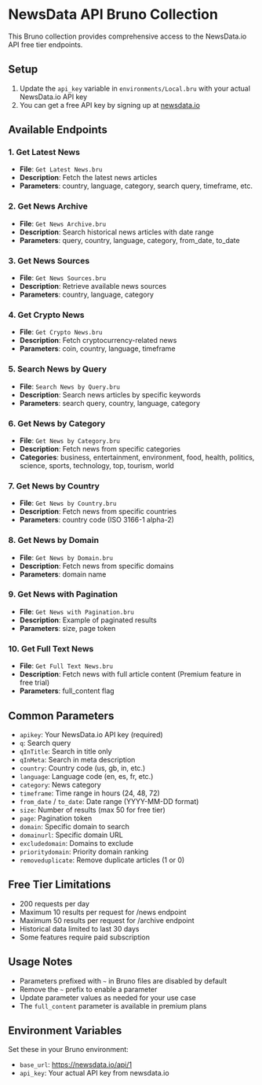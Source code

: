 # NewsData API Bruno Collection

This Bruno collection provides comprehensive access to the NewsData.io API free tier endpoints.

## Setup

1. Update the `api_key` variable in `environments/Local.bru` with your actual NewsData.io API key
2. You can get a free API key by signing up at [newsdata.io](https://newsdata.io/)

## Available Endpoints

### 1. Get Latest News
- **File**: `Get Latest News.bru` 
- **Description**: Fetch the latest news articles
- **Parameters**: country, language, category, search query, timeframe, etc.

### 2. Get News Archive
- **File**: `Get News Archive.bru`
- **Description**: Search historical news articles with date range
- **Parameters**: query, country, language, category, from_date, to_date

### 3. Get News Sources
- **File**: `Get News Sources.bru`
- **Description**: Retrieve available news sources
- **Parameters**: country, language, category

### 4. Get Crypto News
- **File**: `Get Crypto News.bru`
- **Description**: Fetch cryptocurrency-related news
- **Parameters**: coin, country, language, timeframe

### 5. Search News by Query
- **File**: `Search News by Query.bru`
- **Description**: Search news articles by specific keywords
- **Parameters**: search query, country, language, category

### 6. Get News by Category
- **File**: `Get News by Category.bru`
- **Description**: Fetch news from specific categories
- **Categories**: business, entertainment, environment, food, health, politics, science, sports, technology, top, tourism, world

### 7. Get News by Country
- **File**: `Get News by Country.bru`
- **Description**: Fetch news from specific countries
- **Parameters**: country code (ISO 3166-1 alpha-2)

### 8. Get News by Domain
- **File**: `Get News by Domain.bru`
- **Description**: Fetch news from specific domains
- **Parameters**: domain name

### 9. Get News with Pagination
- **File**: `Get News with Pagination.bru`
- **Description**: Example of paginated results
- **Parameters**: size, page token

### 10. Get Full Text News
- **File**: `Get Full Text News.bru`
- **Description**: Fetch news with full article content (Premium feature in free trial)
- **Parameters**: full_content flag

## Common Parameters

- `apikey`: Your NewsData.io API key (required)
- `q`: Search query
- `qInTitle`: Search in title only
- `qInMeta`: Search in meta description
- `country`: Country code (us, gb, in, etc.)
- `language`: Language code (en, es, fr, etc.)
- `category`: News category
- `timeframe`: Time range in hours (24, 48, 72)
- `from_date` / `to_date`: Date range (YYYY-MM-DD format)
- `size`: Number of results (max 50 for free tier)
- `page`: Pagination token
- `domain`: Specific domain to search
- `domainurl`: Specific domain URL
- `excludedomain`: Domains to exclude
- `prioritydomain`: Priority domain ranking
- `removeduplicate`: Remove duplicate articles (1 or 0)

## Free Tier Limitations

- 200 requests per day
- Maximum 10 results per request for /news endpoint
- Maximum 50 results per request for /archive endpoint
- Historical data limited to last 30 days
- Some features require paid subscription

## Usage Notes

- Parameters prefixed with `~` in Bruno files are disabled by default
- Remove the `~` prefix to enable a parameter
- Update parameter values as needed for your use case
- The `full_content` parameter is available in premium plans

## Environment Variables

Set these in your Bruno environment:
- `base_url`: https://newsdata.io/api/1
- `api_key`: Your actual API key from newsdata.io
